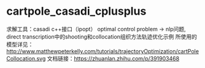 # cartpole_casadi_cplusplus
求解工具：casadi c++接口（ipopt）
optimal control problem -> nlp问题, direct transcription中的shooting和collocation组织方法轨迹优化示例 
所使用的模型详见：http://www.matthewpeterkelly.com/tutorials/trajectoryOptimization/cartPoleCollocation.svg 
文档链接：https://zhuanlan.zhihu.com/p/391903468

